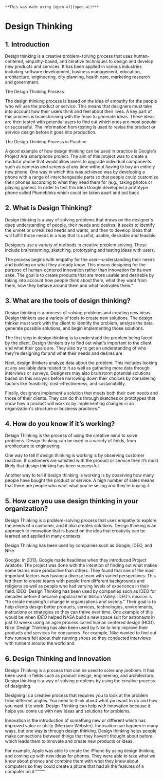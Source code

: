 ```
**This was made using [open.ai](open.ai)***
```

# Design Thinking

 
## 1. Introduction

Design thinking is a creative problem-solving process that uses human-centered, empathy-based, and iterative techniques to design and develop new products and services. It has been applied in various industries including software development, business management, education, architecture, engineering, city planning, health care, marketing research and government.

The Design Thinking Process

The design thinking process is based on the idea of empathy for the people who will use the product or service. This means that designers must take into account how their users think and feel about their lives. A key part of this process is brainstorming with the team to generate ideas. These ideas are then tested with potential users to find out which ones are most popular or successful. The information from testing is used to revise the product or service design before it goes into production.

The Design Thinking Process in Practice

A good example of how design thinking can be used in practice is Google's Project Ara smartphone project. The aim of this project was to create a modular phone that would allow users to upgrade individual components such as cameras and screens at any time without having to buy an entirely new phone. One way in which this was achieved was by developing a phone with a range of interchangeable parts so that people could customize their phones according to what they need them for (e.g., taking photos or playing games). In order to test this idea Google developed a prototype phone called Phonebloks which could be taken apart and put back
 

 
## 2. What is Design Thinking?
Design thinking is a way of solving problems that draws on the designer's deep understanding of people, their needs and desires. It seeks to identify the unmet or unrealized needs and wants, and then to develop ideas that will fulfill those needs in a way that is useful, usable, desirable and feasible.

Designers use a variety of methods in creative problem solving. These include brainstorming, sketching, prototyping and testing ideas with users.

The process begins with empathy for the user—understanding their needs and building on what they already know. This means designing for the purpose of human-centered innovation rather than innovation for its own sake. The goal is to create products that are more usable and desirable by taking into account how people think about them, what they want from them, how they behave around them and what motivates them."
 

 
## 3. What are the tools of design thinking?
Design thinking is a process of solving problems and creating new ideas. Design thinkers use a variety of tools to create new solutions. The design thinker must work with the client to identify the problem, analyze the data, generate possible solutions, and begin implementing those solutions.

The first step in design thinking is to understand the problem being faced by the client. Design thinkers try to find out what's important to the client and what their goals are. They also try to get an understanding of who they're designing for and what their needs and desires are.

Next, design thinkers analyze data about the problem. This includes looking at any available data related to it as well as gathering more data through interviews or surveys. Designers may also brainstorm potential solutions based on this analysis before narrowing down their choices by considering factors like feasibility, cost-effectiveness, and sustainability.

Finally, designers implement a solution that meets both their own needs and those of their clients. They can do this through sketches or prototypes that show how a product will work or by implementing changes in an organization's structure or business practices."
 

 
## 4. How do you know if it’s working?
Design Thinking is the process of using the creative mind to solve problems. Design thinking can be used in a variety of fields, from architecture to engineering.

One way to tell if design thinking is working is by observing customer reaction. If customers are satisfied with the product or service then it’s most likely that design thinking has been successful.

Another way to tell if design thinking is working is by observing how many people have bought the product or service. A high number of sales means that there are people who want what you're selling and they're buying it.
 

 
## 5. How can you use design thinking in your organization?
Design Thinking is a problem-solving process that uses empathy to explore the needs of a customer, and it also creates solutions. Design thinking is an approach to innovation that is based on the idea that creativity can be learned and applied in many contexts.

Design Thinking has been used by companies such as Google, IDEO, and Nike.

Google: In 2013, Google made headlines when they introduced Project Aristotle. The project was done with the intention of finding out what makes some teams more productive than others. They found that one of the most important factors was having a diverse team with varied perspectives. This led them to create teams with people from different backgrounds and religions as well as people who had varying levels of experience in their field. 
IDEO: Design Thinking has been used by companies such as IDEO for decades before it became popularized in Silicon Valley. IDEO's mission is "to create meaningful change in organizations and society." Their goal is to help clients design better products, services, technologies, environments, institutions or strategies so they can thrive over time. One example of this would be when IDEO helped NASA build a new space suit for astronauts in just 10 weeks using an agile process called human centered design (HCD). 
Nike: Design Thinking has also been used by Nike to help improve their products and services for consumers. For example, Nike wanted to find out how runners felt about their running shoes so they conducted interviews with runners around the world and
 

 
## 6. Design Thinking and Innovation 
Design Thinking is a process that can be used to solve any problem. It has been used in fields such as product design, engineering, and architecture. Design thinking is a way of solving problems by using the creative process of designing. 

Designing is a creative process that requires you to look at the problem from different angles. You need to think about what you want to do and how you want it to work. Design Thinking can help with innovation because it helps you come up with new ideas and solutions for problems. 

Innovation is the introduction of something new or different which has improved value or utility (Merriam-Webster). Innovation can happen in many ways, but one way is through design thinking. Design thinking helps people make connections between things that they haven't thought about before, which leads them to innovate and create new products or ideas. 

For example, Apple was able to create the iPhone by using design thinking and coming up with new ideas for phones. They were able to take what we know about phones and combine them with what they knew about computers so they could create a phone that had all the features of a computer on it."""""
 
